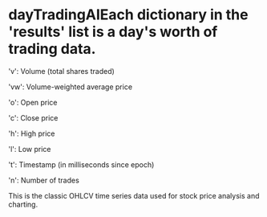 # dayTradingAIEach dictionary in the 'results' list is a day's worth of trading data.

'v': Volume (total shares traded)

'vw': Volume-weighted average price

'o': Open price

'c': Close price

'h': High price

'l': Low price

't': Timestamp (in milliseconds since epoch)

'n': Number of trades

This is the classic OHLCV time series data used for stock price analysis and charting.